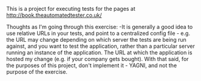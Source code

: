 This is a project for executing tests for the pages at http://book.theautomatedtester.co.uk/

Thoughts as I'm going through this exercise:
-It is generally a good idea to use relative URLs in your tests, and point to a centralized config file - e.g. the URL may change depending on which server the tests are being run against, and you want to test the application, rather than a particular server running an instance of the application. The URL at which the application is hosted my change (e.g. if your company gets bought). With that said, for the purposes of this project, don't implement it - YAGNI, and not the purpose of the exercise.
